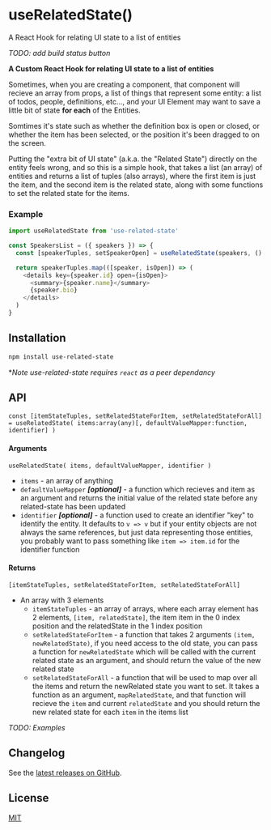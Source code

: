 # useRelatedState()

A React Hook for relating UI state to a list of entities

_TODO: add build status button_

**A Custom React Hook for relating UI state to a list of entities**

Sometimes, when you are creating a component, that component will recieve an array from props, a list of things that represent some entity: a list of todos, people, definitions, etc..., and your UI Element may want to save a little bit of state **for each** of the Entities.

Somtimes it's state such as whether the definition box is open or closed, or whether the item has been selected, or the position it's been dragged to on the screen.

Putting the "extra bit of UI state" (a.k.a. the "Related State") directly on the entity feels wrong, and so this is a simple hook, that takes a list (an array) of entities and returns a list of tuples (also arrays), where the first item is just the item, and the second item is the related state, along with some functions to set the related state for the items.

### Example

```js
import useRelatedState from 'use-related-state'

const SpeakersList = ({ speakers }) => {
  const [speakerTuples, setSpeakerOpen] = useRelatedState(speakers, () => false)

  return speakerTuples.map(([speaker, isOpen]) => (
    <details key={speaker.id} open={isOpen}>
      <summary>{speaker.name}</summary>
      {speaker.bio}
    </details>
  )
}
```

## Installation

```bash
npm install use-related-state
```

\*_Note use-related-state requires `react` as a peer dependancy_

## API

```
const [itemStateTuples, setRelatedStateForItem, setRelatedStateForAll] = useRelatedState( items:array(any)[, defaultValueMapper:function, identifier] )
```

#### Arguments

`useRelatedState( items, defaultValueMapper, identifier )`

- `items` - an array of anything
- `defaultValueMapper` **_[optional]_** - a function which recieves and item as an argument and returns the initial value of the related state before any related-state has been updated
- `identifier` **_[optional]_** - a function used to create an identifier "key" to identify the entity. It defaults to `v => v` but if your entity objects are not always the same references, but just data representing those entities, you probably want to pass something like `item => item.id` for the identifier function

#### Returns

`[itemStateTuples, setRelatedStateForItem, setRelatedStateForAll]`

- An array with 3 elements
  - `itemStateTuples` - an array of arrays, where each array element has 2 elements, `[item, relatedState]`, the item item in the 0 index position and the relatedState in the 1 index position
  - `setRelatedStateForItem` - a function that takes 2 arguments `(item, newRelatedState)`, if you need access to the old state, you can pass a function for `newRelatedState` which will be called with the current related state as an argument, and should return the value of the new related state
  - `setRelatedStateForAll` - a function that will be used to map over all the items and return the newRelated state you want to set. It takes a function as an argument, `mapRelatedState`, and that function will recieve the `item` and current `relatedState` and you should return the new related state for each `item` in the items list

_TODO: Examples_

## Changelog

See the [latest releases on GitHub](https://github.com/bigab/use-related-state/releases).

## License

[MIT](./LICENSE)
